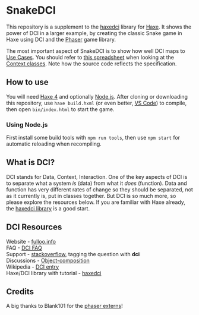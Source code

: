 # SnakeDCI

This repository is a supplement to the [haxedci](https://github.com/ciscoheat/haxedci) library for [Haxe](http://haxe.org). It shows the power of DCI in a larger example, by creating the classic Snake game in Haxe using DCI and the [Phaser](https://phaser.io/) game library.

The most important aspect of SnakeDCI is to show how well DCI maps to [Use Cases](http://en.wikipedia.org/wiki/Use_case). You should refer to [this spreadsheet](https://docs.google.com/spreadsheets/d/1TkDFiUyfZyjQWsxLUponRIe8s0_4fABm-SJ7IjBkKKA/edit#gid=2) when looking at the [Context classes](https://github.com/ciscoheat/SnakeDCI/tree/master/src/contexts). Note how the source code reflects the specification.

## How to use

You will need [Haxe 4](https://haxe.org/download/version/4.0.0-preview.4/) and optionally [Node.js](https://nodejs.org/). After cloning or downloading this repository, use `haxe build.hxml` (or even better, [VS Code](https://code.visualstudio.com/)) to compile, then open `bin/index.html` to start the game. 

### Using Node.js

First install some build tools with `npm run tools`, then use `npm start` for automatic reloading when recompiling.

## What is DCI?

DCI stands for Data, Context, Interaction. One of the key aspects of DCI is to separate what a system *is* (data) from what it *does* (function). Data and function has very different rates of change so they should be separated, not as it currently is, put in classes together. But DCI is so much more, so please explore the resources below. If you are familiar with Haxe already, the [haxedci library](https://github.com/ciscoheat/haxedci) is a good start.

## DCI Resources

Website - [fulloo.info](http://fulloo.info) <br>
FAQ - [DCI FAQ](http://fulloo.info/doku.php?id=faq) <br>
Support - [stackoverflow](http://stackoverflow.com/questions/tagged/dci), tagging the question with **dci** <br>
Discussions - [Object-composition](https://groups.google.com/forum/?fromgroups#!forum/object-composition) <br>
Wikipedia - [DCI entry](http://en.wikipedia.org/wiki/Data,_Context,_and_Interaction) <br>
Haxe/DCI library with tutorial - [haxedci](https://github.com/ciscoheat/haxedci)

## Credits

A big thanks to Blank101 for the [phaser externs](https://github.com/Blank101/haxe-phaser)!
